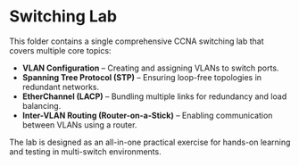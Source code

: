 # Switching Lab

This folder contains a single comprehensive CCNA switching lab that covers multiple core topics:  

- **VLAN Configuration** – Creating and assigning VLANs to switch ports.  
- **Spanning Tree Protocol (STP)** – Ensuring loop-free topologies in redundant networks.  
- **EtherChannel (LACP)** – Bundling multiple links for redundancy and load balancing.  
- **Inter-VLAN Routing (Router-on-a-Stick)** – Enabling communication between VLANs using a router.  

The lab is designed as an all-in-one practical exercise for hands-on learning and testing in multi-switch environments.
